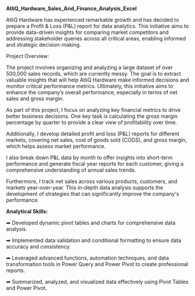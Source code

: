 **AtliQ_Hardware_Sales_And_Finance_Analysis_Excel**

AtliQ Hardware has experienced remarkable growth and has decided to prepare a Profit & Loss (P&L) report for data analytics. This initiative aims to provide data-driven insights for comparing market competitors and addressing stakeholder queries across all critical areas, enabling informed and strategic decision-making.

Project Overview:

The project involves organizing and analyzing a large dataset of over 500,000 sales records, which are currently messy. The goal is to extract valuable insights that will help AtliQ Hardware make informed decisions and monitor critical performance metrics. Ultimately, this initiative aims to enhance the company’s overall performance, especially in terms of net sales and gross margin.

As part of this project, I focus on analyzing key financial metrics to drive better business decisions. One key task is calculating the gross margin percentage by quarter to provide a clear view of profitability over time.

Additionally, I develop detailed profit and loss (P&L) reports for different markets, covering net sales, cost of goods sold (COGS), and gross margin, which helps assess market performance.

I also break down P&L data by month to offer insights into short-term performance and generate fiscal year reports for each customer, giving a comprehensive understanding of annual sales trends.

Furthermore, I track net sales across various products, customers, and markets year-over-year. This in-depth data analysis supports the development of strategies that can significantly improve the company's performance.

**Analytical Skills:**

➡ Developed dynamic pivot tables and charts for comprehensive data analysis.

➡ Implemented data validation and conditional formatting to ensure data accuracy and consistency.

➡ Leveraged advanced functions, automation techniques, and data transformation tools in Power Query and Power Pivot to create professional reports.

➡ Summarized, analyzed, and visualized data effectively using Pivot Tables and Power Pivot.






